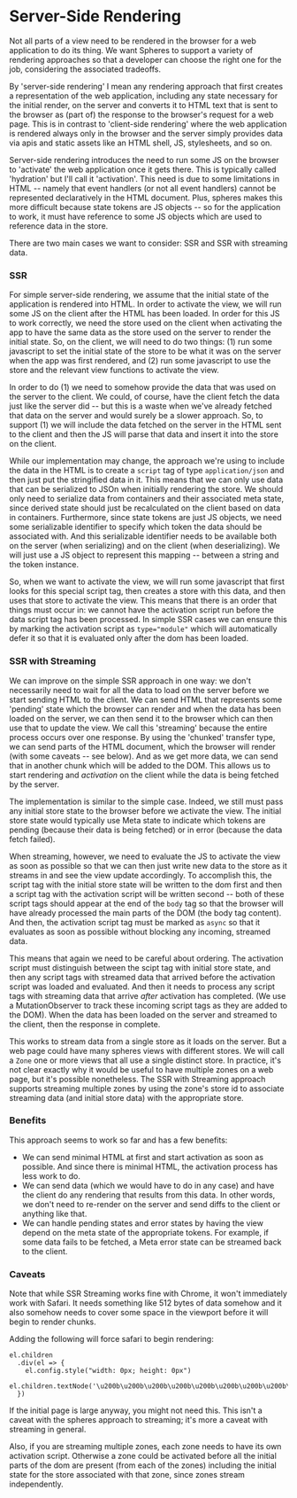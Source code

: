 # Server-Side Rendering

Not all parts of a view need to be rendered in the browser for a web
application to do its thing. We want Spheres to support a variety
of rendering approaches so that a developer can choose the right one
for the job, considering the associated tradeoffs.

By 'server-side rendering' I mean any rendering approach that first
creates a representation of the web application, including any state
necessary for the initial render, on the server and converts it to
HTML text that is sent to the browser as (part of) the response to
the browser's request for a web page. This is in contrast to 'client-side
rendering' where the web application is rendered always only in the
browser and the server simply provides data via apis and static
assets like an HTML shell, JS, stylesheets, and so on.

Server-side rendering introduces the need to run some JS on the browser
to 'activate' the web application once it gets there. This is typically
called 'hydration' but I'll call it 'activation'. This need is due to
some limitations in HTML -- namely that event handlers (or not all
event handlers) cannot be represented declaratively in the HTML document.
Plus, spheres makes this more difficult because state tokens are JS
objects -- so for the application to work, it must have reference to some
JS objects which are used to reference data in the store.

There are two main cases we want to consider: SSR and SSR with streaming data.

### SSR

For simple server-side rendering, we assume that the initial state of the application
is rendered into HTML. In order to activate the view, we will run some
JS on the client after the HTML has been loaded. In order for this JS to
work correctly, we need the store used on the client when activating the app
to have the same data as the store used on the server to render the initial
state. So, on the client, we will need to do two things: (1) run some javascript
to set the initial state of the store to be what it was on the server when the app
was first rendered, and (2) run some javascript to use the store and the relevant
view functions to activate the view. 

In order to do (1) we need to somehow provide the data that was used on the server
to the client. We could, of course, have the client fetch the data just like the server
did -- but this is a waste when we've already fetched that data on the server and
would surely be a slower approach. So, to support (1) we will include the data
fetched on the server in the HTML sent to the client and then the JS will parse
that data and insert it into the store on the client.

While our implementation may change, the approach we're using to include the data
in the HTML is to create a `script` tag of type `application/json` and then just
put the stringified data in it. This means that we can only use data that can be
serialized to JSOn when initially rendering the store. We should only need to
serialize data from containers and their associated meta state, since derived state
should just be recalculated on the client based on data in containers. Furthermore,
since state tokens are just JS objects, we need some serializable identifier
to specify which token the data should be associated with. And this serializable
identifier needs to be available both on the server (when serializing) and on
the client (when deserializing). We will just use a JS object to represent this
mapping -- between a string and the token instance.

So, when we want to activate the view, we will run some javascript that first looks
for this special script tag, then creates a store with this data, and then uses
that store to activate the view. This means that there is an order that things must
occur in: we cannot have the activation script run before the data script tag has
been processed. In simple SSR cases we can ensure this by marking the activation
script as `type="module"` which will automatically defer it so that it is evaluated
only after the dom has been loaded.

### SSR with Streaming

We can improve on the simple SSR approach in one way: we don't necessarily need to
wait for all the data to load on the server before we start sending HTML to the
client. We can send HTML that represents some 'pending' state which the browser
can render and when the data has been loaded on the server, we can then send it
to the browser which can then use that to update the view. We call this
'streaming' because the entire process occurs over one response. By using the
'chunked' transfer type, we can send parts of the HTML document, which the browser
will render (with some caveats -- see below). And as we get more data, we can
send that in another chunk which will be added to the DOM. This allows us to
start rendering and *activation* on the client while the data is being fetched
by the server.

The implementation is similar to the simple case. Indeed, we still must pass any
initial store state to the browser before we activate the view. The initial
store state would typically use Meta state to indicate which tokens are
pending (because their data is being fetched) or in error (because the
data fetch failed).

When streaming, however, we need to evaluate the JS to activate the view as soon
as possible so that we can then just write new data to the store as it streams
in and see the view update accordingly. To accomplish this, the script tag with
the initial store state will be written to the dom first and then a script tag
with the activation script will be written second -- both of these script tags
should appear at the end of the `body` tag so that the browser will have already
processed the main parts of the DOM (the body tag content). And then, the
activation script tag must be marked as `async` so that it evaluates as soon
as possible without blocking any incoming, streamed data. 

This means that again we need to be careful about ordering. The activation
script must distinguish between the scipt tag with initial store state, and then
any script tags with streamed data that arrived before the activation script
was loaded and evaluated. And then it needs to process any script tags with
streaming data that arrive *after* activation has completed. (We use a
MutationObserver to track these incoming script tags as they are added to the
DOM). When the data has been loaded on the server and streamed to the client,
then the response in complete.

This works to stream data from a single store as it loads on the server. But
a web page could have many spheres views with different stores. We will call
a `Zone` one or more views that all use a single distinct store. In practice,
it's not clear exactly why it would be useful to have multiple zones on a
web page, but it's possible nonetheless. The SSR with Streaming approach
supports streaming multiple zones by using the zone's store id to associate
streaming data (and initial store data) with the appropriate store.

### Benefits

This approach seems to work so far and has a few benefits:
- We can send minimal HTML at first and start activation as soon as possible.
And since there is minimal HTML, the activation process has less work to do.
- We can send data (which we would have to do in any case) and have the
client do any rendering that results from this data. In other words, we don't
need to re-render on the server and send diffs to the client or anything like
that.
- We can handle pending states and error states by having the view depend
on the meta state of the appropriate tokens. For example, if some data fails
to be fetched, a Meta error state can be streamed back to the client.

### Caveats

Note that while SSR Streaming works fine with Chrome, it won't
immediately work with Safari. It needs something like 512 bytes of data somehow
and it also somehow needs to cover some space in the viewport before it will
begin to render chunks.

Adding the following will force safari to begin rendering:

```
el.children
  .div(el => {
    el.config.style("width: 0px; height: 0px")
    el.children.textNode('\u200b\u200b\u200b\u200b\u200b\u200b\u200b\u200b\u200b\u200b\u200b\u200b\u200b\u200b\u200b\u200b\u200b\u200b\u200b\u200b\u200b\u200b\u200b\u200b\u200b\u200b\u200b\u200b\u200b\u200b\u200b\u200b\u200b\u200b\u200b\u200b\u200b\u200b\u200b\u200b\u200b\u200b\u200b\u200b\u200b\u200b\u200b\u200b\u200b\u200b\u200b\u200b\u200b\u200b\u200b\u200b\u200b\u200b\u200b\u200b\u200b\u200b\u200b\u200b\u200b\u200b\u200b\u200b\u200b\u200b\u200b\u200b\u200b\u200b\u200b\u200b\u200b\u200b\u200b\u200b\u200b\u200b\u200b\u200b\u200b\u200b\u200b\u200b\u200b\u200b\u200b\u200b\u200b\u200b\u200b\u200b\u200b\u200b\u200b\u200b\u200b\u200b\u200b\u200b\u200b\u200b\u200b\u200b\u200b\u200b\u200b\u200b\u200b\u200b\u200b\u200b\u200b\u200b\u200b\u200b\u200b\u200b\u200b\u200b\u200b\u200b\u200b\u200b\u200b\u200b\u200b\u200b\u200b\u200b\u200b\u200b\u200b\u200b\u200b\u200b\u200b\u200b\u200b\u200b\u200b\u200b\u200b\u200b\u200b\u200b\u200b\u200b\u200b\u200b\u200b\u200b\u200b\u200b\u200b\u200b\u200b\u200b\u200b\u200b\u200b\u200b\u200b\u200b\u200b\u200b\u200b\u200b\u200b\u200b\u200b\u200b\u200b\u200b\u200b\u200b\u200b\u200b\u200b\u200b\u200b\u200b\u200b\u200b\u200b\u200b\u200b\u200b\u200b\u200b\u200b\u200b\u200b\u200b\u200b\u200b')
  })
```

If the initial page is large anyway, you might not need this. This isn't a caveat with
the spheres approach to streaming; it's more a caveat with streaming in general.

Also, if you are streaming multiple zones, each zone needs to have its
own activation script. Otherwise a zone could be activated before
all the initial parts of the dom are present (from each of the zones) including
the initial state for the store associated with that zone, since zones stream
independently.